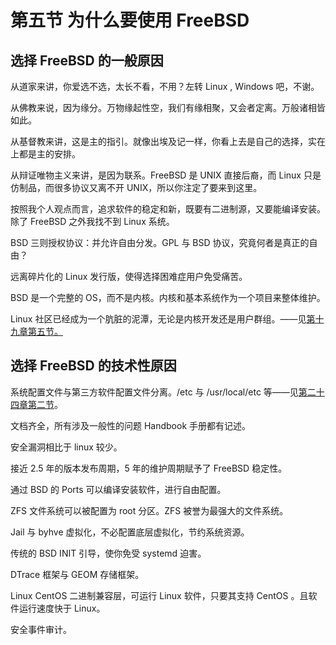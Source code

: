 # 第五节 为什么要使用 FreeBSD

## 选择 FreeBSD 的一般原因

从道家来讲，你爱选不选，太长不看，不用？左转 Linux , Windows 吧，不谢。

从佛教来说，因为缘分。万物缘起性空，我们有缘相聚，又会者定离。万般诸相皆如此。

从基督教来讲，这是主的指引。就像出埃及记一样，你看上去是自己的选择，实在上都是主的安排。

从辩证唯物主义来讲，是因为联系。FreeBSD 是 UNIX 直接后裔，而 Linux 只是仿制品，而很多协议又离不开 UNIX，所以你注定了要来到这里。

按照我个人观点而言，追求软件的稳定和新，既要有二进制源，又要能编译安装。除了 FreeBSD 之外我找不到 Linux 系统。

BSD 三则授权协议：并允许自由分发。GPL 与 BSD 协议，究竟何者是真正的自由？

远离碎片化的 Linux 发行版，使得选择困难症用户免受痛苦。

BSD 是一个完整的 OS，而不是内核。内核和基本系统作为一个项目来整体维护。

Linux 社区已经成为一个肮脏的泥潭，无论是内核开发还是用户群组。——见[第十九章第五节。](../di-shi-jiu-zhang-wen-xue-gu-shi/di-wu-jie-linux-she-qu-yi-jing-cheng-wei-le-yi-ge-ang-zang-de-ni-tan.md)

## 选择 FreeBSD 的技术性原因

系统配置文件与第三方软件配置文件分离。/etc 与 /usr/local/etc 等——见[第二十四章第二节](../di-er-shi-si-zhang-freebsd-te-se/di-er-jie-freebsd-mu-lu-jie-gou.md)。

文档齐全，所有涉及一般性的问题 Handbook 手册都有记述。

安全漏洞相比于 linux 较少。

接近 2.5 年的版本发布周期，5 年的维护周期赋予了 FreeBSD 稳定性。

通过 BSD 的 Ports 可以编译安装软件，进行自由配置。

ZFS 文件系统可以被配置为 root 分区。ZFS 被誉为最强大的文件系统。

Jail 与 byhve 虚拟化，不必配置底层虚拟化，节约系统资源。

传统的 BSD INIT 引导，使你免受 systemd 迫害。

DTrace 框架与 GEOM 存储框架。

Linux CentOS 二进制兼容层，可运行 Linux 软件，只要其支持 CentOS 。且软件运行速度快于 Linux。

安全事件审计。
